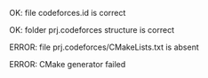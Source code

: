OK: file codeforces.id is correct
OK: folder prj.codeforces structure is correct
ERROR: file prj.codeforces/CMakeLists.txt is absent
ERROR: CMake generator failed
